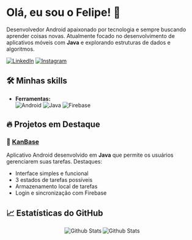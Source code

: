 # Olá, eu sou o Felipe! 👋

Desenvolvedor Android apaixonado por tecnologia e sempre buscando aprender coisas novas. Atualmente focado no desenvolvimento de aplicativos móveis com **Java** e explorando estruturas de dados e algoritmos.

[![LinkedIn](https://img.shields.io/badge/LinkedIn-0077B5?style=for-the-badge&logo=linkedin&logoColor=white)](https://www.linkedin.com/in/felipe-santos-0571ba2b2/)
[![Instagram](https://img.shields.io/badge/Instagram-E4405F?style=for-the-badge&logo=instagram&logoColor=white)](https://www.instagram.com/felipe_8000/)

## 🛠️ Minhas skills

- **Ferramentas:**  
  ![Android](https://img.shields.io/badge/Android-3DDC84?style=for-the-badge&logo=android&logoColor=white)
  ![Java](https://img.shields.io/badge/Java-ED8B00?style=for-the-badge&logo=java&logoColor=white)
  ![Firebase](https://img.shields.io/badge/Firebase-FFCA28?style=for-the-badge&logo=firebase&logoColor=white)  

## 🔥 Projetos em Destaque

### 📱 [KanBase](https://github.com/felipeS5/KanBase)
Aplicativo Android desenvolvido em **Java** que permite os usuários gerenciarem suas tarefas. Destaques:
- Interface simples e funcional
- 3 estados de tarefas possíveis
- Armazenamento local de tarefas
- Login e sincronização com Firebase

## 📈 Estatísticas do GitHub

<div style="align-items: center; display: flex; flex-direction: row; flex-wrap: wrap; justify-content: center;">
    <div>
        <img
        align="left"
        src="https://github-readme-stats.vercel.app/api/top-langs/?username=felipeS5&theme=algolia&size_weight=0.5&count_weight=0.5"
        alt="Github Stats"
      />
    </div>
    <div>
        <img
        align="left"
        src="https://github-readme-stats.vercel.app/api?username=felipeS5&show_icons=true&theme=algolia"
        alt="Github Stats"
      />
    </div>
</div>
